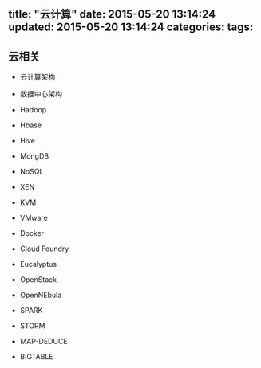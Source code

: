 title: "云计算"
date: 2015-05-20 13:14:24
updated: 2015-05-20 13:14:24
categories:
tags:
---

## 云相关

- 云计算架构

- 数据中心架构

- Hadoop

- Hbase

- Hive

- MongDB

- NoSQL

- XEN

- KVM

- VMware

- Docker

- Cloud Foundry

- Eucalyptus

- OpenStack

- OpenNEbula

- SPARK

- STORM

- MAP-DEDUCE

- BIGTABLE
